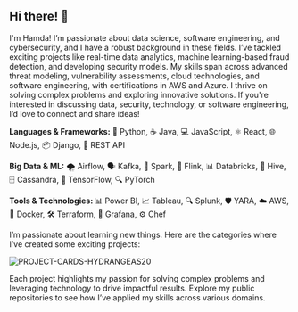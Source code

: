 ## Hi there! 👋
I'm Hamda! I’m passionate about data science, software engineering, and cybersecurity, and I have a robust background in these fields. I’ve tackled exciting projects like real-time data analytics, machine learning-based fraud detection, and developing security models. My skills span across advanced threat modeling, vulnerability assessments, cloud technologies, and software engineering, with certifications in AWS and Azure. I thrive on solving complex problems and exploring innovative solutions. If you're interested in discussing data, security, technology, or software engineering, I’d love to connect and share ideas!

<b>Languages & Frameworks:</b> 🐍 Python, ☕ Java, 💻 JavaScript, ⚛️ React, 🌐 Node.js, 📦 Django, 🔗 REST API 

<b>Big Data & ML:</b> 🌪️ Airflow, 🗣️ Kafka, 🧩 Spark, 🚀 Flink, 📊 Databricks, 📂 Hive, 🗄️ Cassandra, 🧠 TensorFlow, 🔍 PyTorch

<b>Tools & Technologies: </b> 📊 Power BI, 📈 Tableau, 🔍 Splunk, 🛡️ YARA, ☁️ AWS, 🐳 Docker, 🛠️ Terraform, 🔔 Grafana, ⚙️ Chef




I’m passionate about learning new things. Here are the categories where I’ve created some exciting projects: 

![PROJECT-CARDS-HYDRANGEAS20](https://github.com/user-attachments/assets/212dd748-2275-4ef4-8e37-ae36e334e970)



Each project highlights my passion for solving complex problems and leveraging technology to drive impactful results. Explore my public repositories to see how I’ve applied my skills across various domains.




<!--
**hydrangeas20/hydrangeas20** is a ✨ _special_ ✨ repository because its `README.md` (this file) appears on your GitHub profile.

Here are some ideas to get you started:

- 🔭 I’m currently working on ...
- 🌱 I’m currently learning ...
- 👯 I’m looking to collaborate on ...
- 🤔 I’m looking for help with ...
- 💬 Ask me about ...
- 📫 How to reach me: ...
- 😄 Pronouns: ...
- ⚡ Fun fact: ...
-->
